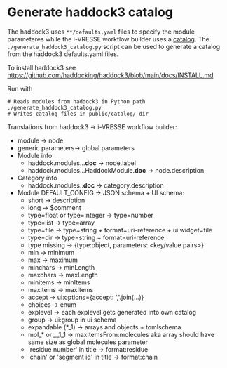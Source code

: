 # Generate haddock3 catalog

The haddock3 uses `**/defaults.yaml` files to specify the module parameteres while the i-VRESSE workflow builder uses a [catalog](../../README.md#catalog).
The `./generate_haddock3_catalog.py` script can be used to generate a catalog from the haddock3 defaults.yaml files.

To install haddock3 see https://github.com/haddocking/haddock3/blob/main/docs/INSTALL.md

Run with

```shell
# Reads modules from haddock3 in Python path
./generate_haddock3_catalog.py
# Writes catalog files in public/catalog/ dir
```

Translations from haddock3 -> i-VRESSE workflow builder:

* module -> node
* generic parameters-> global parameters
* Module info
    * haddock.modules.<catagory>.<module>.__doc__ -> node.label
    * haddock.modules.<catagory>.<module>.HaddockModule.__doc__ -> node.description
* Category info
    * haddock.modules.<catagory>.__doc__ -> category.description
* Module DEFAULT_CONFIG -> JSON schema + UI schema:
    * short -> description
    * long -> $comment
    * type=float or type=integer -> type=number
    * type=list -> type=array
    * type=file -> type=string + format=uri-reference + ui:widget=file
    * type=dir -> type=string + format=uri-reference
    * type missing -> {type:object, parameters: <key/value pairs>}
    * min -> minimum
    * max -> maximum
    * minchars -> minLength
    * maxchars -> maxLength
    * minitems -> minItems
    * maxitems -> maxItems
    * accept -> ui:options={accept: ','.join(...)}
    * choices -> enum
    * explevel -> each explevel gets generated into own catalog
    * group -> ui:group in ui schema
    * expandable (*_1) -> arrays and objects + tomlschema
    * mol_* or *_*_1_1 -> maxItemsFrom:molecules aka array should have same size as global molecules parameter
    * 'residue number' in title -> format:residue
    * 'chain' or 'segment id' in title -> format:chain
